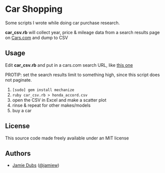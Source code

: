 Car Shopping
============

Some scripts I wrote while doing car purchase research.

**car_csv.rb** will collect year, price & mileage data from
a search results page on [Cars.com](http://cars.com) and dump to CSV

Usage
-----

Edit **car_csv.rb** and put in a cars.com search URL, like [this one](http://www.cars.com/for-sale/searchresults.action?toggleCpo=0&mkId=20041&mdId=21697&minp=0&prMx=17000&rd=100&zc=94117&AmbMkNm=Subaru&AmbMdNm=Outback&AmbMkId=20041&AmbMdId=21697&prMn=&stkTyp=U&cpo=&searchSource=QUICK_FORM&enableSeo=1&alMkId=20041&alMdId=21697)

PROTIP: set the search results limit to something high, since this script does not paginate.

1. `[sudo] gem install mechanize`
2. `ruby car_csv.rb > honda_accord.csv`
3. open the CSV in Excel and make a scatter plot
4. rinse & repeat for other makes/models
5. buy a car


License
-------

This source code made freely available under an MIT license

Authors
-------

* [Jamie Dubs](http://jamiedubs.com) ([@jamiew](https://github.com/jamiew))

